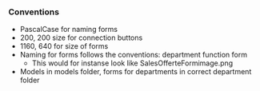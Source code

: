 ### Conventions
* PascalCase for naming forms
* 200, 200 size for connection buttons
* 1160, 640 for size of forms
* Naming for forms follows the conventions: department function form
    * This would for instanse look like SalesOfferteFormimage.png
* Models in models folder, forms for departments in correct department folder